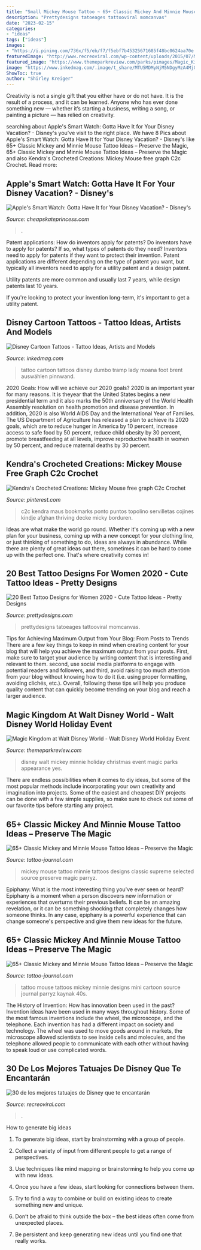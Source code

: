 ```yaml
---
title: "Small Mickey Mouse Tattoo ~ 65+ Classic Mickey And Minnie Mouse Tattoo Ideas – Preserve The Magic"
description: "Prettydesigns tatoeages tattooviral momcanvas"
date: "2023-02-15"
categories:
- "ideas"
tags: ["ideas"]
images:
- "https://i.pinimg.com/736x/f5/eb/f7/f5ebf7b45325671685f48bc0624aa70e.jpg"
featuredImage: "http://www.recreoviral.com/wp-content/uploads/2015/07/Mejores-tatuajes-con-personajes-y-cosas-de-Disney-11.jpg"
featured_image: "https://www.themeparkreview.com/parks/pimages/Magic_Kingdom_at_Walt_Disney_World/Walt_Disney_World_Holiday_Event_2013_-_2014_/wdw_holiday_2013_11.jpg"
image: "https://www.inkedmag.com/.image/t_share/MTU5MDMyNjM5NDgyMzA4MjQ1/6-dumbo-foot-tattoo-by-brent-olsen.jpg"
ShowToc: true
author: "Shirley Kreiger"
---
```



Creativity is not a single gift that you either have or do not have. It is the result of a process, and it can be learned. Anyone who has ever done something new — whether it’s starting a business, writing a song, or painting a picture — has relied on creativity.

	

		
searching about Apple&#039;s Smart Watch: Gotta Have It for Your Disney Vacation? - Disney&#039;s you've visit to the right place. We have 8 Pics about Apple&#039;s Smart Watch: Gotta Have It for Your Disney Vacation? - Disney&#039;s like 65+ Classic Mickey and Minnie Mouse Tattoo Ideas – Preserve the Magic, 65+ Classic Mickey and Minnie Mouse Tattoo Ideas – Preserve the Magic and also Kendra&#039;s Crocheted Creations: Mickey Mouse free graph C2c Crochet. Read more:
		
    
## Apple&#039;s Smart Watch: Gotta Have It For Your Disney Vacation? - Disney&#039;s

<img loading=lazy src="https://cheapskateprincess.com/wp-content/uploads/2015/03/Mickey-Mouse-Apple-Smart-Watch.png" onerror="this.onerror=null;this.src='https://tse1.mm.bing.net/th?id=OIP.qc-AqFKj7q8EEUzs9i3zBwHaFZ&amp;pid=15.1';" alt="Apple&#039;s Smart Watch: Gotta Have It for Your Disney Vacation? - Disney&#039;s">

_Source: cheapskateprincess.com_

>. 

	

Patent applications: How do inventors apply for patents?
Do inventors have to apply for patents? If so, what types of patents do they need?
Inventors need to apply for patents if they want to protect their invention. Patent applications are different depending on the type of patent you want, but typically all inventors need to apply for a utility patent and a design patent. 

 Utility patents are more common and usually last 7 years, while design patents last 10 years. 

If you're looking to protect your invention long-term, it's important to get a utility patent.

    
## Disney Cartoon Tattoos - Tattoo Ideas, Artists And Models

<img loading=lazy src="https://www.inkedmag.com/.image/t_share/MTU5MDMyNjM5NDgyMzA4MjQ1/6-dumbo-foot-tattoo-by-brent-olsen.jpg" onerror="this.onerror=null;this.src='https://tse4.mm.bing.net/th?id=OIP.w2kYvaadXzucY0YbZ5JqBAHaLm&amp;pid=15.1';" alt="Disney Cartoon Tattoos - Tattoo Ideas, Artists and Models">

_Source: inkedmag.com_

>tattoo cartoon tattoos disney dumbo tramp lady moana foot brent auswählen pinnwand. 

	

2020 Goals: How will we achieve our 2020 goals?
2020 is an important year for many reasons. It is theyear that the United States begins a new presidential term and it also marks the 50th anniversary of the World Health Assembly resolution on health promotion and disease prevention. In addition, 2020 is also World AIDS Day and the International Year of Families. 
The US Department of Agriculture has released a plan to achieve its 2020 goals, which are to reduce hunger in America by 10 percent, increase access to safe food by 50 percent, reduce child obesity by 30 percent, promote breastfeeding at all levels, improve reproductive health in women by 50 percent, and reduce maternal deaths by 30 percent.

    
## Kendra&#039;s Crocheted Creations: Mickey Mouse Free Graph C2c Crochet

<img loading=lazy src="https://i.pinimg.com/736x/f5/eb/f7/f5ebf7b45325671685f48bc0624aa70e.jpg" onerror="this.onerror=null;this.src='https://tse3.mm.bing.net/th?id=OIP.3HCNcVmfweQ14swBLvdP9QHaLL&amp;pid=15.1';" alt="Kendra&#039;s Crocheted Creations: Mickey Mouse free graph C2c Crochet">

_Source: pinterest.com_

>c2c kendra maus bookmarks ponto puntos topolino servilletas cojines kindje afghan thriving decke micky borduren. 

	

Ideas are what make the world go round. Whether it's coming up with a new plan for your business, coming up with a new concept for your clothing line, or just thinking of something to do, ideas are always in abundance. While there are plenty of great ideas out there, sometimes it can be hard to come up with the perfect one. That's where creativity comes in!

    
## 20 Best Tattoo Designs For Women 2020 - Cute Tattoo Ideas - Pretty Designs

<img loading=lazy src="https://www.prettydesigns.com/wp-content/uploads/2017/12/20-best-tattoo-designs-for-women-2018-cute-tattoo-ideas-1.jpg" onerror="this.onerror=null;this.src='https://tse2.mm.bing.net/th?id=OIP.4i2CwQgD94oWiWQam6es5AHaHa&amp;pid=15.1';" alt="20 Best Tattoo Designs for Women 2020 - Cute Tattoo Ideas - Pretty Designs">

_Source: prettydesigns.com_

>prettydesigns tatoeages tattooviral momcanvas. 

	

Tips for Achieving Maximum Output from Your Blog: From Posts to Trends
There are a few key things to keep in mind when creating content for your blog that will help you achieve the maximum output from your posts. First, make sure to target your audience by writing content that is interesting and relevant to them. second, use social media platforms to engage with potential readers and followers, and third, avoid raising too much attention from your blog without knowing how to do it (i.e. using proper formatting, avoiding clichés, etc.). Overall, following these tips will help you produce quality content that can quickly become trending on your blog and reach a larger audience.

    
## Magic Kingdom At Walt Disney World - Walt Disney World Holiday Event

<img loading=lazy src="https://www.themeparkreview.com/parks/pimages/Magic_Kingdom_at_Walt_Disney_World/Walt_Disney_World_Holiday_Event_2013_-_2014_/wdw_holiday_2013_11.jpg" onerror="this.onerror=null;this.src='https://tse2.mm.bing.net/th?id=OIP.3RINFqYIRVBj17nUJ1FatQHaLG&amp;pid=15.1';" alt="Magic Kingdom at Walt Disney World - Walt Disney World Holiday Event">

_Source: themeparkreview.com_

>disney walt mickey minnie holiday christmas event magic parks appearance yes. 

	

There are endless possibilities when it comes to diy ideas, but some of the most popular methods include incorporating your own creativity and imagination into projects. Some of the easiest and cheapest DIY projects can be done with a few simple supplies, so make sure to check out some of our favorite tips before starting any project.

    
## 65+ Classic Mickey And Minnie Mouse Tattoo Ideas – Preserve The Magic

<img loading=lazy src="https://tattoo-journal.com/wp-content/uploads/2016/08/mickey-and-minnie-mouse-tattoo6-650x650.jpg" onerror="this.onerror=null;this.src='https://tse2.mm.bing.net/th?id=OIP.VKwo7QHix60kifgvAM_arAHaHa&amp;pid=15.1';" alt="65+ Classic Mickey and Minnie Mouse Tattoo Ideas – Preserve the Magic">

_Source: tattoo-journal.com_

>mickey mouse tattoo minnie tattoos designs classic supreme selected source preserve magic parryz. 

	

Epiphany: What is the most interesting thing you've ever seen or heard?
Epiphany is a moment when a person discovers new information or experiences that overturns their previous beliefs. It can be an amazing revelation, or it can be something shocking that completely changes how someone thinks. In any case, epiphany is a powerful experience that can change someone's perspective and give them new ideas for the future.

    
## 65+ Classic Mickey And Minnie Mouse Tattoo Ideas – Preserve The Magic

<img loading=lazy src="https://tattoo-journal.com/wp-content/uploads/2016/08/Mickey-and-Minnie-Mouse-Tattoos_-1.jpg" onerror="this.onerror=null;this.src='https://tse2.mm.bing.net/th?id=OIP.uOGKdzRoJWOkeCqH4zq9UwHaHa&amp;pid=15.1';" alt="65+ Classic Mickey and Minnie Mouse Tattoo Ideas – Preserve the Magic">

_Source: tattoo-journal.com_

>tattoo mouse tattoos mickey minnie designs mini cartoon source journal parryz kaynak 40s. 

	

The History of Invention: How has innovation been used in the past?
Invention ideas have been used in many ways throughout history. Some of the most famous inventions include the wheel, the microscope, and the telephone. Each invention has had a different impact on society and technology. The wheel was used to move goods around in markets, the microscope allowed scientists to see inside cells and molecules, and the telephone allowed people to communicate with each other without having to speak loud or use complicated words.

    
## 30 De Los Mejores Tatuajes De Disney Que Te Encantarán

<img loading=lazy src="http://www.recreoviral.com/wp-content/uploads/2015/07/Mejores-tatuajes-con-personajes-y-cosas-de-Disney-11.jpg" onerror="this.onerror=null;this.src='https://tse3.mm.bing.net/th?id=OIP.gSyn1UCaZmFFRIGiFhAtSwHaHR&amp;pid=15.1';" alt="30 de los mejores tatuajes de Disney que te encantarán">

_Source: recreoviral.com_

>. 

	

How to generate big ideas
1. To generate big ideas, start by brainstorming with a group of people.
2. Collect a variety of input from different people to get a range of perspectives.

3. Use techniques like mind mapping or brainstorming to help you come up with new ideas.

4. Once you have a few ideas, start looking for connections between them.
5. Try to find a way to combine or build on existing ideas to create something new and unique.
6. Don’t be afraid to think outside the box – the best ideas often come from unexpected places.
7. Be persistent and keep generating new ideas until you find one that really works.

